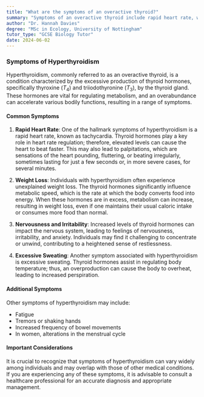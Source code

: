 ```yaml
---
title: "What are the symptoms of an overactive thyroid?"
summary: "Symptoms of an overactive thyroid include rapid heart rate, weight loss, nervousness, and excessive sweating."
author: "Dr. Hannah Davies"
degree: "MSc in Ecology, University of Nottingham"
tutor_type: "GCSE Biology Tutor"
date: 2024-06-02
---
```


### Symptoms of Hyperthyroidism

Hyperthyroidism, commonly referred to as an overactive thyroid, is a condition characterized by the excessive production of thyroid hormones, specifically thyroxine ($T_4$) and triiodothyronine ($T_3$), by the thyroid gland. These hormones are vital for regulating metabolism, and an overabundance can accelerate various bodily functions, resulting in a range of symptoms.

#### Common Symptoms

1. **Rapid Heart Rate**: One of the hallmark symptoms of hyperthyroidism is a rapid heart rate, known as tachycardia. Thyroid hormones play a key role in heart rate regulation; therefore, elevated levels can cause the heart to beat faster. This may also lead to palpitations, which are sensations of the heart pounding, fluttering, or beating irregularly, sometimes lasting for just a few seconds or, in more severe cases, for several minutes.

2. **Weight Loss**: Individuals with hyperthyroidism often experience unexplained weight loss. The thyroid hormones significantly influence metabolic speed, which is the rate at which the body converts food into energy. When these hormones are in excess, metabolism can increase, resulting in weight loss, even if one maintains their usual caloric intake or consumes more food than normal.

3. **Nervousness and Irritability**: Increased levels of thyroid hormones can impact the nervous system, leading to feelings of nervousness, irritability, and anxiety. Individuals may find it challenging to concentrate or unwind, contributing to a heightened sense of restlessness.

4. **Excessive Sweating**: Another symptom associated with hyperthyroidism is excessive sweating. Thyroid hormones assist in regulating body temperature; thus, an overproduction can cause the body to overheat, leading to increased perspiration.

#### Additional Symptoms

Other symptoms of hyperthyroidism may include:

- Fatigue
- Tremors or shaking hands
- Increased frequency of bowel movements
- In women, alterations in the menstrual cycle

#### Important Considerations

It is crucial to recognize that symptoms of hyperthyroidism can vary widely among individuals and may overlap with those of other medical conditions. If you are experiencing any of these symptoms, it is advisable to consult a healthcare professional for an accurate diagnosis and appropriate management.
    